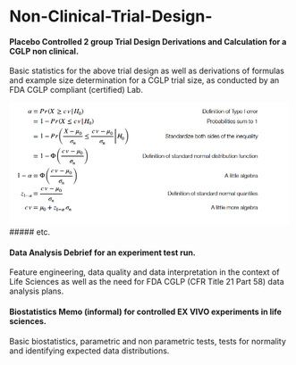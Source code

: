 # Non-Clinical-Trial-Design-

#### Placebo Controlled 2 group Trial Design Derivations and Calculation for a CGLP non clinical. 
Basic statistics for the above trial design as well as derivations of formulas and example size determination for a CGLP trial size, as conducted by an FDA CGLP compliant (certified) Lab. 

<img src="https://github.com/wkww/Non-Clinical-Trial-Design-/blob/master/assets/2.png" width="500">
##### etc.


#### Data Analysis Debrief for an experiment test run. 
Feature engineering, data quality and data interpretation in the context of Life Sciences as well as the need for FDA CGLP (CFR Title 21 Part 58) data analysis plans. 

#### Biostatistics Memo (informal) for controlled EX VIVO experiments in life sciences. 
Basic biostatistics, parametric and non parametric tests, tests for normality and identifying expected data distributions. 
